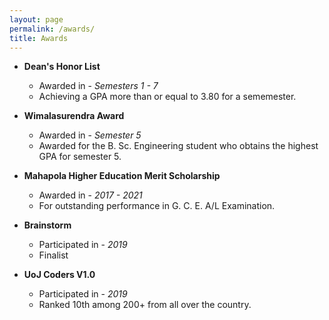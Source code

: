 ```yaml
---
layout: page
permalink: /awards/
title: Awards
---
```


- **Dean's Honor List**
  - Awarded in - *Semesters 1 - 7*
  - Achieving a GPA more than or equal to 3.80 for a sememester.

- **Wimalasurendra Award**
  - Awarded in - *Semester 5*
  - Awarded for the B. Sc. Engineering student who obtains the highest GPA for semester 5.

- **Mahapola Higher Education Merit Scholarship**
  - Awarded in - *2017 - 2021*
  - For outstanding performance in G. C. E. A/L Examination.

- **Brainstorm**
  - Participated in - *2019*
  - Finalist

- **UoJ Coders V1.0**
  - Participated in - *2019*
  - Ranked 10th among 200+ from all over the country.
